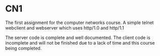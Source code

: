 CN1
===

The first assignment for the computer networks course. A simple telnet webclient and webserver which uses http/1.0 and http/1.1

The server code is complete and well documented. The client code is incomplete and will not be finished due to a lack of time and this course being completed.
